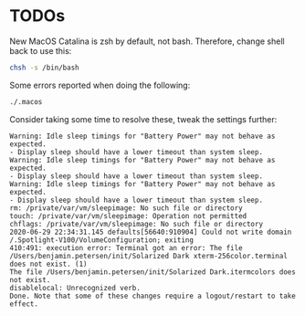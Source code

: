 # TODOs

New MacOS Catalina is zsh by default, not bash.  Therefore, change shell back to use this:

```bash
chsh -s /bin/bash
```

Some errors reported when doing the following:

```bash
./.macos
```

Consider taking some time to resolve these, tweak the settings further:

```
Warning: Idle sleep timings for "Battery Power" may not behave as expected.
- Display sleep should have a lower timeout than system sleep.
Warning: Idle sleep timings for "Battery Power" may not behave as expected.
- Display sleep should have a lower timeout than system sleep.
Warning: Idle sleep timings for "Battery Power" may not behave as expected.
- Display sleep should have a lower timeout than system sleep.
rm: /private/var/vm/sleepimage: No such file or directory
touch: /private/var/vm/sleepimage: Operation not permitted
chflags: /private/var/vm/sleepimage: No such file or directory
2020-06-29 22:34:31.145 defaults[56640:910904] Could not write domain /.Spotlight-V100/VolumeConfiguration; exiting
410:491: execution error: Terminal got an error: The file /Users/benjamin.petersen/init/Solarized Dark xterm-256color.terminal does not exist. (1)
The file /Users/benjamin.petersen/init/Solarized Dark.itermcolors does not exist.
disablelocal: Unrecognized verb.
Done. Note that some of these changes require a logout/restart to take effect.
```